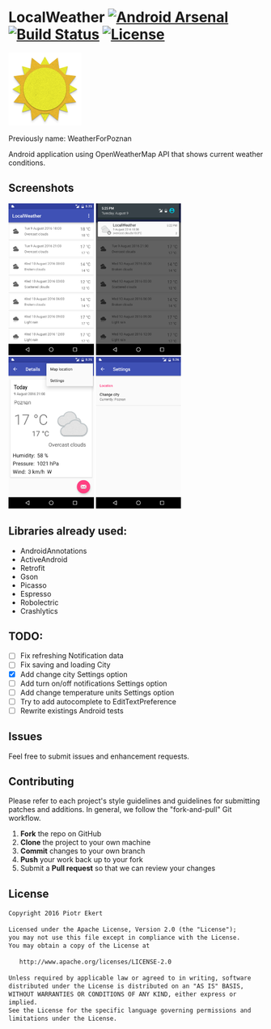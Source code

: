 # LocalWeather  [![Android Arsenal](https://img.shields.io/badge/Android%20Arsenal-LocalWeather-green.svg?style=true)](https://android-arsenal.com/details/3/4113)  [![Build Status](https://travis-ci.org/piotrek1543/LocalWeather.svg)](https://travis-ci.org/piotrek1543/LocalWeather)   [![License](http://img.shields.io/:license-apache-blue.svg)](http://www.apache.org/licenses/LICENSE-2.0.html)

<img src="app/src/main/res/mipmap-xxhdpi/ic_launcher.png"/>

Previously name: WeatherForPoznan

Android application using OpenWeatherMap API that shows current weather conditions.

Screenshots
------
<img src="screenshots/device-2016-08-09-172447.png" height="300dp"/>
<img src="screenshots/device-2016-08-09-172520.png" height="300dp"/>
<img src="screenshots/device-2016-08-09-172551.png" height="300dp"/>
<img src="screenshots/device-2016-08-09-172635.png" height="300dp"/>

Libraries already used:
-----
- AndroidAnnotations
- ActiveAndroid
- Retrofit
- Gson
- Picasso
- Espresso
- Robolectric
- Crashlytics

TODO:
-----
- [ ] Fix refreshing Notification data
- [ ] Fix saving and loading City
- [x] Add change city Settings option
- [ ] Add turn on/off notifications Settings option
- [ ] Add change temperature units Settings option
- [ ] Try to add autocomplete to EditTextPreference
- [ ] Rewrite existings Android tests

Issues
------

Feel free to submit issues and enhancement requests.

Contributing
------------

Please refer to each project's style guidelines and guidelines for submitting patches and additions. In general, we follow the "fork-and-pull" Git workflow.

 1. **Fork** the repo on GitHub
 2. **Clone** the project to your own machine
 3. **Commit** changes to your own branch
 4. **Push** your work back up to your fork
 5. Submit a **Pull request** so that we can review your changes

License
-------

    Copyright 2016 Piotr Ekert

    Licensed under the Apache License, Version 2.0 (the "License");
    you may not use this file except in compliance with the License.
    You may obtain a copy of the License at

       http://www.apache.org/licenses/LICENSE-2.0

    Unless required by applicable law or agreed to in writing, software
    distributed under the License is distributed on an "AS IS" BASIS,
    WITHOUT WARRANTIES OR CONDITIONS OF ANY KIND, either express or implied.
    See the License for the specific language governing permissions and
    limitations under the License.

